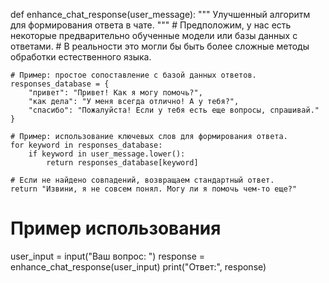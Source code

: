 def enhance_chat_response(user_message):
    """
    Улучшенный алгоритм для формирования ответа в чате.
    """
    # Предположим, у нас есть некоторые предварительно обученные модели или базы данных с ответами.
    # В реальности это могли бы быть более сложные методы обработки естественного языка.
    
    # Пример: простое сопоставление с базой данных ответов.
    responses_database = {
        "привет": "Привет! Как я могу помочь?",
        "как дела": "У меня всегда отлично! А у тебя?",
        "спасибо": "Пожалуйста! Если у тебя есть еще вопросы, спрашивай."
    }
    
    # Пример: использование ключевых слов для формирования ответа.
    for keyword in responses_database:
        if keyword in user_message.lower():
            return responses_database[keyword]
    
    # Если не найдено совпадений, возвращаем стандартный ответ.
    return "Извини, я не совсем понял. Могу ли я помочь чем-то еще?"

# Пример использования
user_input = input("Ваш вопрос: ")
response = enhance_chat_response(user_input)
print("Ответ:", response)
